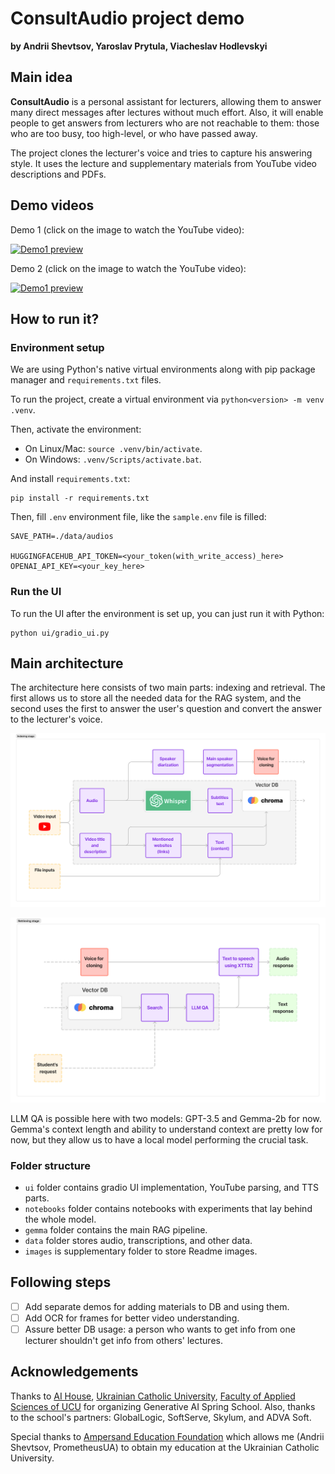 # ConsultAudio project demo

**by Andrii Shevtsov, Yaroslav Prytula, Viacheslav	Hodlevskyi**

## Main idea

**ConsultAudio** is a personal assistant for lecturers, allowing them to answer many direct messages after lectures without much effort. Also, it will enable people to get answers from lecturers who are not reachable to them: those who are too busy, too high-level, or who have passed away.

The project clones the lecturer's voice and tries to capture his answering style. It uses the lecture and supplementary materials from YouTube video descriptions and PDFs.

## Demo videos

Demo 1 (click on the image to watch the YouTube video):

[![Demo1 preview](https://img.youtube.com/vi/N0XfxP9irpA/0.jpg)](https://youtu.be/N0XfxP9irpA)

Demo 2 (click on the image to watch the YouTube video):

[![Demo1 preview](https://img.youtube.com/vi/gexeEqa0SiU/0.jpg)](https://youtu.be/gexeEqa0SiU)

## How to run it?

### Environment setup

We are using Python's native virtual environments along with pip package manager and `requirements.txt` files.

To run the project, create a virtual environment via `python<version> -m venv .venv`.

Then, activate the environment:
- On Linux/Mac: `source .venv/bin/activate`.
- On Windows: `.venv/Scripts/activate.bat`.

And install `requirements.txt`:
```
pip install -r requirements.txt
```

Then, fill `.env` environment file, like the `sample.env` file is filled:
```
SAVE_PATH=./data/audios

HUGGINGFACEHUB_API_TOKEN=<your_token(with_write_access)_here>
OPENAI_API_KEY=<your_key_here>
```

### Run the UI

To run the UI after the environment is set up, you can just run it with Python:
```
python ui/gradio_ui.py
```

## Main architecture 

The architecture here consists of two main parts: indexing and retrieval. The first allows us to store all the needed data for the RAG system, and the second uses the first to answer the user's question and convert the answer to the lecturer's voice.

![Indexing stage](./images/1_indexing.png)

![Retrieval stage](./images/2_retrieval.png)

LLM QA is possible here with two models: GPT-3.5 and Gemma-2b for now. Gemma's context length and ability to understand context are pretty low for now, but they allow us to have a local model performing the crucial task.

### Folder structure

- `ui` folder contains gradio UI implementation, YouTube parsing, and TTS parts.
- `notebooks` folder contains notebooks with experiments that lay behind the whole model.
- `gemma` folder contains the main RAG pipeline.
- `data` folder stores audio, transcriptions, and other data.
- `images` is supplementary folder to store Readme images.

## Following steps

- [ ] Add separate demos for adding materials to DB and using them.
- [ ] Add OCR for frames for better video understanding.
- [ ] Assure better DB usage: a person who wants to get info from one lecturer shouldn't get info from others' lectures.

## Acknowledgements

Thanks to [AI House](https://aihouse.org.ua/en/), [Ukrainian Catholic University](https://ucu.edu.ua/en/), [Faculty of Applied Sciences of UCU](https://apps.ucu.edu.ua/en/) for organizing Generative AI Spring School. Also, thanks to the school's partners: GlobalLogic, SoftServe, Skylum, and ADVA Soft.

Special thanks to [Ampersand Education Foundation](https://ampersand.foundation/) which allows me (Andrii Shevtsov, PrometheusUA) to obtain my education at the Ukrainian Catholic University.
